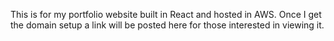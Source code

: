 This is for my portfolio website built in React and hosted in AWS. Once I get the domain setup a link will be posted here for those interested in viewing it. 
